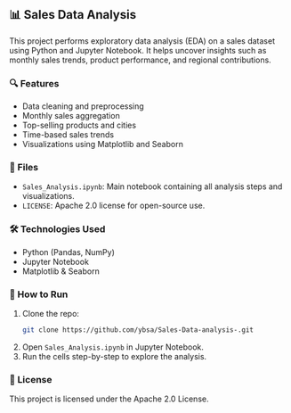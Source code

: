 ## 📊 Sales Data Analysis

This project performs exploratory data analysis (EDA) on a sales dataset using Python and Jupyter Notebook. It helps uncover insights such as monthly sales trends, product performance, and regional contributions.

### 🔍 Features
- Data cleaning and preprocessing
- Monthly sales aggregation
- Top-selling products and cities
- Time-based sales trends
- Visualizations using Matplotlib and Seaborn

### 📁 Files
- `Sales_Analysis.ipynb`: Main notebook containing all analysis steps and visualizations.
- `LICENSE`: Apache 2.0 license for open-source use.

### 🛠️ Technologies Used
- Python (Pandas, NumPy)
- Jupyter Notebook
- Matplotlib & Seaborn

### 🚀 How to Run
1. Clone the repo:
   ```bash
   git clone https://github.com/ybsa/Sales-Data-analysis-.git
   ```
2. Open `Sales_Analysis.ipynb` in Jupyter Notebook.
3. Run the cells step-by-step to explore the analysis.

### 📌 License
This project is licensed under the Apache 2.0 License.

